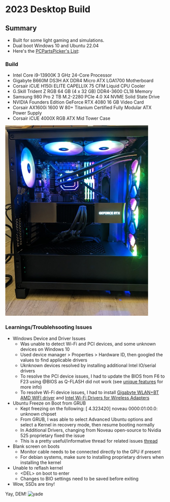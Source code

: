 # 2023 Desktop Build

## Summary

* Built for some light gaming and simulations.
* Dual boot Windows 10 and Ubuntu 22.04
* Here's the [PCPartsPicker's List](https://pcpartpicker.com/user/kckuei/saved/#view=DVDh99):

### Build

* Intel Core i9-13900K 3 GHz 24-Core Processor
* Gigabyte B660M DS3H AX DDR4 Micro ATX LGA1700 Motherboard
* Corsair iCUE H150i ELITE CAPELLIX 75 CFM Liquid CPU Cooler
* G.Skill Trident Z RGB 64 GB (4 x 32 GB) DDR4-3600 CL18 Memory
* Samsung 980 Pro 2 TB M.2-2280 PCIe 4.0 X4 NVME Solid State Drive
* NVIDIA Founders Edition GeForce RTX 4080 16 GB Video Card
* Corsair AX1600i 1600 W 80+ Titanium Certified Fully Modular ATX Power Supply
* Corsair iCUE 4000X RGB ATX Mid Tower Case

![Purdy](/assets/PXL_20230630_040008904.jpg)

### Learnings/Troublehsooting Issues

* Windows Device and Driver Issues
	* Was unable to detect Wi-Fi and PCI devices, and some unknown devices on Windows 10
	* Used device manager > Properties > Hardware ID, then googled the values to find applicable drivers
	* Uknknown devices resolved by installing additional Intel IO/serial drivers
	* To resolve the PCI device issues, I had to update the BIOS from F6 to F23 using @BIOS as Q-FLASH did not work (see [unique features](https://download.gigabyte.com/FileList/Manual/mb_manual_b660-features_n.pdf?v=b1238bb211fec3e5947e111a76c13c62) for more info)
	* To resolve Wi-Fi device issues, I had to install [Gigabyte WLAN+BT AMD WIFI driver](https://www.gigabyte.com/Motherboard/B660M-DS3H-AX-DDR4-rev-1x/support#support-dl) and [Intel Wi-Fi Drivers for Wireless Adapters](https://www.intel.com/content/www/us/en/download/19351/windows-10-and-windows-11-wi-fi-drivers-for-intel-wireless-adapters.html) 
* Ubuntu Freeze on Boot from GRUB
	* Kept freezing on the following: [    4.323420] noveau 0000:01:00.0: unknown chipset
	* From GRUB, I was able to select Advanced Ubuntu options and select a Kernel in recovery mode, then resume booting normally
	* In Additional Drivers, changing from Noveau open-source to Nvidia 525 proprietary fixed the issue
	* This is a pretty useful/informative thread for related issues [thread](https://askubuntu.com/questions/162075/my-computer-boots-to-a-black-screen-what-options-do-i-have-to-fix-it)
* Blank screen on boots
	* Monitor cable needs to be connected directly to the GPU if present
	* For debian systems, make sure to installing proprietary drivers when installing the kernel
* Unable to reflash kernel
	* \<DEL\> on boot to enter
	* Changes to BIO settings need to be saved before exiting
* Wow, SSDs are tiny!
 


Yay, DEM!
![yade](/assets/yay-dem.gif)
